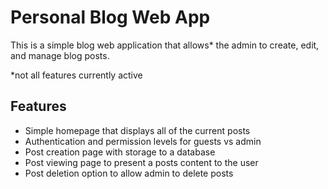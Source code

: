 # Personal Blog Web App

This is a simple blog web application that allows* the admin to create, edit, and manage blog posts.

*not all features currently active

## Features
- Simple homepage that displays all of the current posts
- Authentication and permission levels for guests vs admin
- Post creation page with storage to a database
- Post viewing page to present a posts content to the user
- Post deletion option to allow admin to delete posts